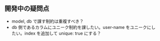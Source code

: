 ## 開発中の疑問点

- model, db で課す制約は重複すべき？
- db 側であるカラムにユニーク制約を課したい。user-name をユニークにしたい。index を追加して unique: true にする？

